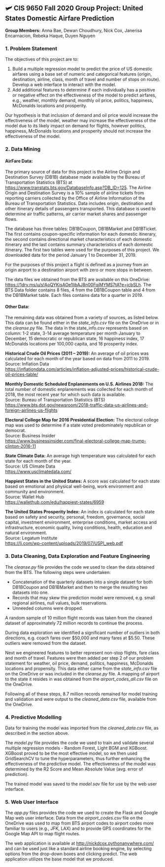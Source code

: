 ## 🛩 CIS 9650 Fall 2020 Group Project: United States Domestic Airfare Prediction
**Group Members:** Anna Bae, Dewan Choudhury, Nick Cox, Janerisa Encarnacion, Rebeka Haque, Duyen Nguyen

### 1. Problem Statement

The objectives of this project are to:
1. Build a multiple regression model to predict the price of US domestic airfares using a base set of numeric and categorical features (origin, destination, airline, class, month of travel and number of stops on route).  Develop a web interface to interact with the model.
2. Add additional features to determine if each individually has a positive or negative effect on the effectiveness of the model to predict airfares, e.g., weather, monthly demand, monthly oil price, politics, happiness, McDonalds locations and prosperity.  

Our hypothesis is that inclusion of demand and oil price would increase the effectiveness of the model, weather may increase the effectiveness of the model due to its likely impact on demand for flights, however politics, happiness, McDonalds locations and prosperity should not increase the effectiveness of the model.


### 2. Data Mining

#### AirFare Data:
The primary source of data for this project is the Airline Origin and Destination Survey (DB1B) database made available by the Bureau of Transportation Statistics (BTS) at https://www.transtats.bts.gov/DatabaseInfo.asp?DB_ID=125.  The Airline Origin and Destination Survey is a 10% sample of airline tickets from reporting carriers collected by the Office of Airline Information of the Bureau of Transportation Statistics. Data includes origin, destination and other itinerary details of passengers transported. This database is used to determine air traffic patterns, air carrier market shares and passenger flows.

The database has three tables: DB1BCoupon, DB1BMarket and DB1BTicket.  The first contains coupon-specific information for each domestic itinerary, the second contains directional market characteristics of each domestic itinerary and the last contains summary characteristics of each domestic itinerary.  The first two tables were used for the purposes of this project.  We downloaded data for the period January 1 to December 31, 2019.

For the purposes of this project a flight is defined as a journey from an origin airport to a destination airport with zero or more stops in between.

The data files we obtained from the BTS are available on this OneDrive: https://1drv.ms/u/s!AoQYKisAOe1libAJ8n00FqjMYMS7tA?e=jcbSLh.  The BTS Data folder contains 8 files, 4 from the DB1BCoupon table and 4 from the DB1BMarket table.  Each files contains data for a quarter in 2019.

#### Other Data:
The remaining data was obtained from a variety of sources, as listed below.  This data can be found either in the *state_info.csv* file on the OneDrive or in the *cleanse.py* file.  The data in the state_info.csv represents based on column: 1-2 state, 3-14 average temperature per month January to December, 15 democratic or republican state, 16 happiness index, 17 McDonalds locations per 100,000 capita, and 18 prosperity index.

**Historical Crude Oil Prices (2011 – 2019):** An average of oil prices was calculated for each month of the year based on data from 2011 to 2019.\
Source: Inflation Data\
https://inflationdata.com/articles/inflation-adjusted-prices/historical-crude-oil-prices-table/

**Monthly Domestic Scheduled Enplanements on U.S. Airlines 2018:** The total number of domestic enplanements was collected for each month of 2018, the most recent year for which such data is available.\
Source: Bureau of Transportation Statistics (BTS)\
https://www.bts.dot.gov/newsroom/2018-traffic-data-us-airlines-and-foreign-airlines-us-flights

**Electoral College Map for 2016 Presidential Election:** The electoral college map was used to determine if a state voted predominately republican or democrat.\
Source: Business Insider\
https://www.businessinsider.com/final-electoral-college-map-trump-clinton-2016-11

**State Climate Data:** An average high temperature was calculated for each state for each month of the year.\
Source: US Climate Data\
https://www.usclimatedata.com/

**Happiest States in the United States:** A score was calculated for each state based on emotional and physical well-being, work environment and community and environment.\
Source: Wallet Hub\
https://wallethub.com/edu/happiest-states/6959

**The United States Prosperity Index:** An index is calculated for each state based on safety and security, personal, freedom, governance, social capital, investment environment, enterprise conditions, market access and infrastructure, economic quality, living conditions, health, education and natural environment.\
Source: Legatum Institute\
https://li.com/wp-content/uploads/2019/07/USPI_web.pdf


### 3. Data Cleaning, Data Exploration and Feature Engineering

The *cleanse.py* file provides the code we used to clean the data obtained from the BTS.  The following steps were undertaken:
* Concatenation of the quarterly datasets into a single dataset for both DB1BCoupon and DB1BMarket and then to merge the resulting two datasets into one.
* Records that may skew the prediction model were removed, e.g. small regional airlines, null values, bulk reservations.
* Unneeded columns were dropped.

A random sample of 10 million flight records was taken from the cleaned dataset of approximately 72 million records to continue the process.

During data exploration we identified a significant number of outliers in both directions, e.g. coach fares over $50,000 and many fares at $5.50.  These outliers were removed from the dataset.

Next we engineered features to better represent non-stop flights, fare class and month of travel.  Features were then added per step 2 of our problem statement for weather, oil price, demand, politics, happiness, McDonalds locations and propensity.  This data either came from the *state_info.csv* file on the OneDrive or was included in the *cleanse.py* file.  A mapping of airport to the state it resides in was obtained from the *airport_codes_all.csv* file on the OneDrive.

Following all of these steps, 8.7 million records remained for model training and validation and were output to the *cleaned_data.csv* file, available from the OneDrive.


### 4. Predictive Modelling

Data for training the model was imported from the *cleaned_data.csv* file, as described in the section above.

The *model.py* file provides the code we used to train and vaildate several multiple regression models - Random Forest, Light BGM and XGBoost.  XGBoost proved to be the  most effective model, so we then used GridSearchCV to tune the hyperparameters, thus further enhancing the effectiveness of the predictive model.  The effectiveness of the model was determined by the R2 Score and Mean Absolute Value (avg. error of prediction).

The trained model was saved to the *model.sav* file for use by the web user interface.


### 5. Web User Interface

The *app.py* files provides the code we used to create the Flask and Google Map web user interface.  Data from the *airport_codes.csv* file on the OneDrive was used to map from BTS airport codes to airport codes more familiar to users (e.g., JFK, LAX) and to provide GPS coordinates for the Google Map API to map flight routes.

The web application is available at http://nickdcox.pythonanywhere.com/ and can be used just like a standard airline booking engine, by selecting options from the drop-down boxes and clicking predict.  The web application utilizes the base model that we produced.
